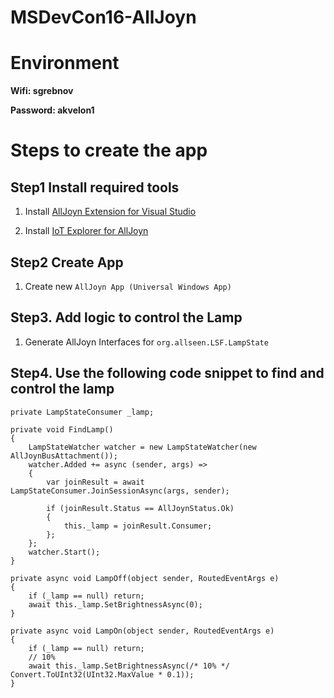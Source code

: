 # MSDevCon16-AllJoyn

# Environment

__Wifi: sgrebnov__

__Password: akvelon1__

# Steps to create the app

## Step1 Install required tools

1. Install [AllJoyn Extension for Visual Studio](https://visualstudiogallery.msdn.microsoft.com/064e58a7-fb56-464b-bed5-f85914c89286)

2. Install [IoT Explorer for AllJoyn](https://www.microsoft.com/en-us/store/apps/iot-explorer-for-alljoyn/9nblggh6gpxl)

## Step2 Create App

1. Create new `AllJoyn App (Universal Windows App)`

## Step3. Add logic to control the Lamp

1. Generate AllJoyn Interfaces for `org.allseen.LSF.LampState`

## Step4. Use the following code snippet to find and control the lamp

```
private LampStateConsumer _lamp;

private void FindLamp()
{
    LampStateWatcher watcher = new LampStateWatcher(new AllJoynBusAttachment());
    watcher.Added += async (sender, args) =>
    {
        var joinResult = await LampStateConsumer.JoinSessionAsync(args, sender);

        if (joinResult.Status == AllJoynStatus.Ok)
        {
            this._lamp = joinResult.Consumer;
        };
    };
    watcher.Start();
}

private async void LampOff(object sender, RoutedEventArgs e)
{
    if (_lamp == null) return;
    await this._lamp.SetBrightnessAsync(0);
}

private async void LampOn(object sender, RoutedEventArgs e)
{
    if (_lamp == null) return;
    // 10%
    await this._lamp.SetBrightnessAsync(/* 10% */ Convert.ToUInt32(UInt32.MaxValue * 0.1));
}   
```


